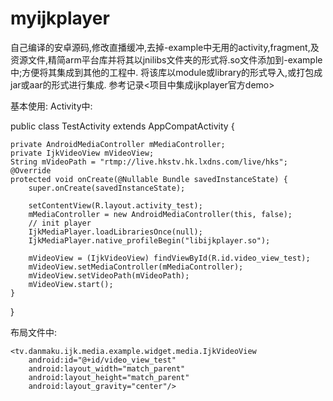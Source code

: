 # myijkplayer
自己编译的安卓源码,修改直播缓冲,去掉-example中无用的activity,fragment,及资源文件,精简arm平台库并将其以jnilibs文件夹的形式将.so文件添加到-example中;方便将其集成到其他的工程中.
将该库以module或library的形式导入,或打包成jar或aar的形式进行集成.
参考记录<项目中集成ijkplayer官方demo>

基本使用:
Activity中:

public class TestActivity extends AppCompatActivity {

    private AndroidMediaController mMediaController;
    private IjkVideoView mVideoView;
    String mVideoPath = "rtmp://live.hkstv.hk.lxdns.com/live/hks";
    @Override
    protected void onCreate(@Nullable Bundle savedInstanceState) {
        super.onCreate(savedInstanceState);

        setContentView(R.layout.activity_test);
        mMediaController = new AndroidMediaController(this, false);
        // init player
        IjkMediaPlayer.loadLibrariesOnce(null);
        IjkMediaPlayer.native_profileBegin("libijkplayer.so");

        mVideoView = (IjkVideoView) findViewById(R.id.video_view_test);
        mVideoView.setMediaController(mMediaController);
        mVideoView.setVideoPath(mVideoPath);
        mVideoView.start();
    }
}

布局文件中:

<?xml version="1.0" encoding="utf-8"?>
<LinearLayout xmlns:android="http://schemas.android.com/apk/res/android"
    android:orientation="vertical" android:layout_width="match_parent"
    android:layout_height="match_parent">

    <tv.danmaku.ijk.media.example.widget.media.IjkVideoView
        android:id="@+id/video_view_test"
        android:layout_width="match_parent"
        android:layout_height="match_parent"
        android:layout_gravity="center"/>

</LinearLayout>
